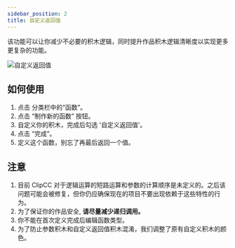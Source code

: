 ```yaml
---
sidebar_position: 2
title: 自定义返回值
---
```


该功能可以让你减少不必要的积木逻辑，同时提升作品积木逻辑清晰度以实现更多更复杂的功能。

![自定义返回值](/img/custom-reporter.png)

## 如何使用

1. 点击 分类栏中的“函数”。
2. 点击 “制作新的函数” 按钮。
3. 自定义你的积木，完成后勾选 '自定义返回值'。
4. 点击 “完成”。
5. 定义这个函数，别忘了再最后返回一个值。

## 注意

1. 目前 ClipCC 对于逻辑运算的短路运算和参数的计算顺序是未定义的。之后该问题可能会被修复，但你仍应确保现在的项目不要出现依赖于这些特性的行为。
2. 为了保证你的作品安全, **请尽量减少递归调用。**
3. 你不能在首次定义完成后编辑函数类型。
4. 为了防止参数积木和自定义返回值积木混淆，我们调整了原有自定义积木的颜色。

